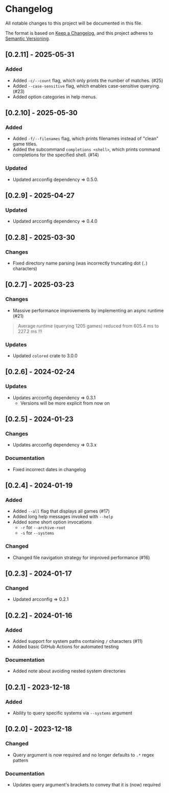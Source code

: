 # Changelog

All notable changes to this project will be documented in this file.

The format is based on [Keep a Changelog](https://keepachangelog.com/en/1.0.0/),
and this project adheres to [Semantic Versioning](https://semver.org/spec/v2.0.0.html).

## [0.2.11] - 2025-05-31

### Added

+ Added `-c/--count` flag, which only prints the number of matches. (#25)
+ Added `--case-sensitive` flag, which enables case-sensitive querying. (#23)
+ Added option categories in help menus.

## [0.2.10] - 2025-05-30

### Added

+ Added `-f/--filenames` flag, which prints filenames instead of "clean" game titles.
+ Added the subcommand `completions <shell>`, which prints command completions for the specified shell. (#14)

### Updated

+ Updated arcconfig dependency => 0.5.0.

## [0.2.9] - 2025-04-27

### Updated

+ Updated arcconfig dependency => 0.4.0

## [0.2.8] - 2025-03-30

### Changes

+ Fixed directory name parsing (was incorrectly truncating dot (`.`) characters)

## [0.2.7] - 2025-03-23

### Changes

+ Massive performance improvements by implementing an async runtime (#21)

> Average runtime (querying 1205 games) reduced from 605.4 ms to 227.2 ms !!!

### Updates

+ Updated `colored` crate to 3.0.0

## [0.2.6] - 2024-02-24

### Updates

+ Updates arcconfig dependency => 0.3.1
  + Versions will be more explicit from now on

## [0.2.5] - 2024-01-23

### Changes

+ Updates arcconfig dependency => 0.3.x

### Documentation

+ Fixed incorrect dates in changelog

## [0.2.4] - 2024-01-19

### Added

+ Added `--all` flag that displays all games (#17)
+ Added long help messages invoked with `--help`
+ Added some short option invocations
  + `-r` for `--archive-root`
  + `-s` for `--systems`

### Changed

+ Changed file navigation strategy for improved performance (#16)

## [0.2.3] - 2024-01-17

### Changed

+ Updated arcconfig => 0.2.1

## [0.2.2] - 2024-01-16

### Added

+ Added support for system paths containing `/` characters (#11)
+ Added basic GitHub Actions for automated testing

### Documentation

+ Added note about avoiding nested system directories

## [0.2.1] - 2023-12-18

### Added

+ Ability to query specific systems via `--systems` argument

## [0.2.0] - 2023-12-18

### Changed

+ Query argument is now required and no longer defaults to `.*` regex pattern

### Documentation

+ Updates query argument's brackets to convey that it is (now) required
